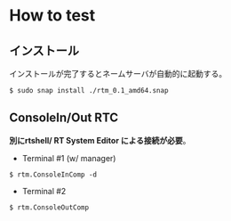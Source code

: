 # How to test
## インストール
インストールが完了するとネームサーバが自動的に起動する。
```
$ sudo snap install ./rtm_0.1_amd64.snap
```

## ConsoleIn/Out RTC
**別にrtshell/ RT System Editor による接続が必要**。
- Terminal #1 (w/ manager)
```
$ rtm.ConsoleInComp -d
```

- Terminal #2
```
$ rtm.ConsoleOutComp
```
